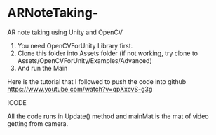 # ARNoteTaking-
AR note taking using Unity and OpenCV 


1. You need OpenCVForUnity Library first.
2. Clone this folder into Assets folder (if not working, try clone to Assets/OpenCVForUnity/Examples/Advanced)
3. And run the Main 



Here is the tutorial that I followed to push the code into github
https://www.youtube.com/watch?v=qpXxcvS-g3g


!CODE

All the code runs in Update() method and mainMat is the mat of video getting from camera. 
